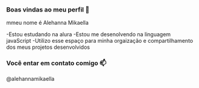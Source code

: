 ### Boas vindas ao meu perfil 💙

mmeu nome é Alehanna Mikaella 

-Estou estudando na alura 
-Estou me desenolvendo na linguagem javaScript
-Utilizo esse espaço para minha orgaização e compartilhamento dos meus projetos desenvolvidos

### Você entar em contato comigo 📫

@alehannamikaella 
